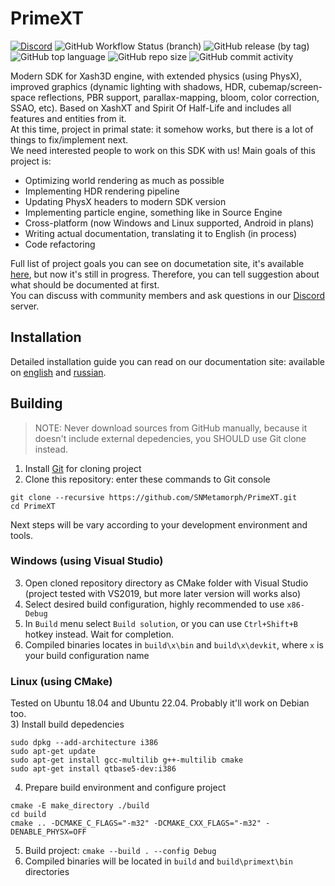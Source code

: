 # PrimeXT
[![Discord](https://img.shields.io/discord/824538989616824350)](https://discord.gg/BxQUMUescJ)
![GitHub Workflow Status (branch)](https://img.shields.io/github/workflow/status/SNMetamorph/PrimeXT/nightly-builds/master)
![GitHub release (by tag)](https://img.shields.io/github/downloads/SNMetamorph/PrimeXT/total)
![GitHub top language](https://img.shields.io/github/languages/top/SNMetamorph/PrimeXT)
![GitHub repo size](https://img.shields.io/github/repo-size/SNMetamorph/PrimeXT)
![GitHub commit activity](https://img.shields.io/github/commit-activity/m/SNMetamorph/PrimeXT)

Modern SDK for Xash3D engine, with extended physics (using PhysX), improved graphics (dynamic lighting with shadows, HDR, cubemap/screen-space reflections, PBR support, parallax-mapping, bloom, color correction, SSAO, etc). 
Based on XashXT and Spirit Of Half-Life and includes all features and entities from it.  
At this time, project in primal state: it somehow works, but there is a lot of things to fix/implement next.  
We need interested people to work on this SDK with us! Main goals of this project is:
- Optimizing world rendering as much as possible
- Implementing HDR rendering pipeline
- Updating PhysX headers to modern SDK version
- Implementing particle engine, something like in Source Engine
- Cross-platform (now Windows and Linux supported, Android in plans)
- Writing actual documentation, translating it to English (in process)
- Code refactoring

Full list of project goals you can see on documetation site, it's available [here](https://snmetamorph.github.io/PrimeXT/), but now it's still in progress. 
Therefore, you can tell suggestion about what should be documented at first.  
You can discuss with community members and ask questions in our [Discord](https://discord.gg/BxQUMUescJ) server.

## Installation
Detailed installation guide you can read on our documentation site: available on [english](https://snmetamorph.github.io/PrimeXT/docs/eng/installation) and [russian](https://snmetamorph.github.io/PrimeXT/docs/rus/installation).

## Building
> NOTE: Never download sources from GitHub manually, because it doesn't include external depedencies, you SHOULD use Git clone instead.
1) Install [Git](https://git-scm.com/download/win) for cloning project
2) Clone this repository: enter these commands to Git console
```
git clone --recursive https://github.com/SNMetamorph/PrimeXT.git
cd PrimeXT
```
Next steps will be vary according to your development environment and tools.
### Windows (using Visual Studio)
3) Open cloned repository directory as CMake folder with Visual Studio (project tested with VS2019, but more later version will works also)  
4) Select desired build configuration, highly recommended to use `x86-Debug`
5) In `Build` menu select `Build solution`, or you can use `Ctrl+Shift+B` hotkey instead. Wait for completion.
6) Compiled binaries locates in `build\x\bin` and `build\x\devkit`, where `x` is your build configuration name
### Linux (using CMake)
Tested on Ubuntu 18.04 and Ubuntu 22.04. Probably it'll work on Debian too.  
3) Install build depedencies
```
sudo dpkg --add-architecture i386
sudo apt-get update
sudo apt-get install gcc-multilib g++-multilib cmake
sudo apt-get install qtbase5-dev:i386
```
4) Prepare build environment and configure project
```
cmake -E make_directory ./build
cd build
cmake .. -DCMAKE_C_FLAGS="-m32" -DCMAKE_CXX_FLAGS="-m32" -DENABLE_PHYSX=OFF
```
5) Build project: `cmake --build . --config Debug`
6) Compiled binaries will be located in `build` and `build\primext\bin` directories

